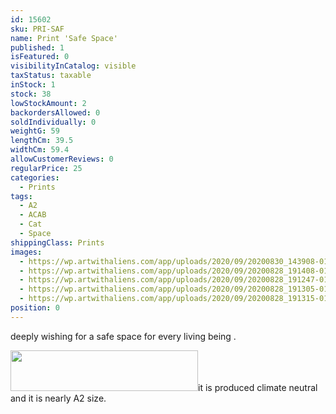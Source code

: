 ```yaml
---
id: 15602
sku: PRI-SAF
name: Print 'Safe Space'
published: 1
isFeatured: 0
visibilityInCatalog: visible
taxStatus: taxable
inStock: 1
stock: 38
lowStockAmount: 2
backordersAllowed: 0
soldIndividually: 0
weightG: 59
lengthCm: 39.5
widthCm: 59.4
allowCustomerReviews: 0
regularPrice: 25
categories:
  - Prints
tags:
  - A2
  - ACAB
  - Cat
  - Space
shippingClass: Prints
images:
  - https://wp.artwithaliens.com/app/uploads/2020/09/20200830_143908-01-scaled.jpg
  - https://wp.artwithaliens.com/app/uploads/2020/09/20200828_191408-01-scaled.jpg
  - https://wp.artwithaliens.com/app/uploads/2020/09/20200828_191247-01-scaled.jpg
  - https://wp.artwithaliens.com/app/uploads/2020/09/20200828_191305-01-scaled.jpg
  - https://wp.artwithaliens.com/app/uploads/2020/09/20200828_191315-01-scaled.jpg
position: 0
---
```


deeply wishing for a safe space for every living being .

<img class="alignright size-medium wp-image-15603" src="https://wp.artwithaliens.com/app/uploads/2020/09/v2018_EN_N_12518-1907-1001-1-300x65.png" alt="" width="300" height="65" />it is produced climate neutral and it is nearly A2 size.
